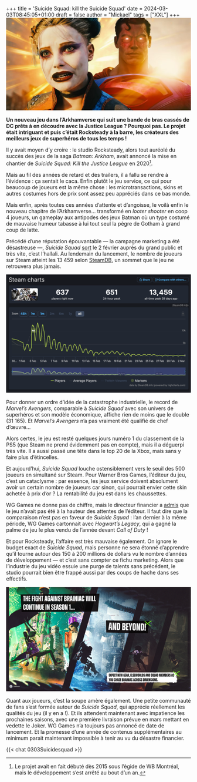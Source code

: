 +++
title = 'Suicide Squad: kill the Suicide Squad'
date = 2024-03-03T08:45:05+01:00
draft = false
author = "Mickael"
tags = ["XXL"]
+++ 
![Deux personnages de Suicide Squad (le jeu)](suicidesquad1.jpg "Attention derrière toi c'est affreux")


**Un nouveau jeu dans l’Arkhamverse qui suit une bande de bras cassés de DC prêts à en découdre avec la Justice League ? Pourquoi pas. Le projet était intriguant et puis c’était Rocksteady à la barre, les créateurs des meilleurs jeux de superhéros de tous les temps !**

Il y avait moyen d’y croire : le studio Rocksteady, alors tout auréolé du succès des jeux de la saga *Batman: Arkham*, avait annoncé la mise en chantier de *Suicide Squad: Kill the Justice League* en 2020[^1].

Mais au fil des années de retard et des trailers, il a fallu se rendre à l’évidence : ça sentait le caca. Enfin plutôt le jeu service, ce qui pour beaucoup de joueurs est la même chose : les microtransactions, skins et autres costumes hors de prix sont assez peu appréciés dans ce bas monde. 

Mais enfin, après toutes ces années d’attente et d’angoisse, le voilà enfin le nouveau chapitre de l’Arkhamverse… transformé en *looter shooter* en coop 4 joueurs, un gameplay aux antipodes des jeux Batman où un type costumé de mauvaise humeur tabasse à lui tout seul la pègre de Gotham à grand coup de latte.

Précédé d’une réputation épouvantable — la campagne marketing a été désastreuse —, *Suicide Squad* [sort](https://store.steampowered.com/app/315210/Suicide_Squad_Kill_the_Justice_League/) le 2 février auprès du grand public et très vite, c’est l’hallali. Au lendemain du lancement, le nombre de joueurs sur Steam atteint les 13 459 selon [SteamDB](https://steamdb.info/app/315210/charts/#48h), un sommet que le jeu ne retrouvera plus jamais. 

![Les statistiques de Suicide Squad sur SteamDB](suicidesquad2.png "Source : SteamDB")

Pour donner un ordre d’idée de la catastrophe industrielle, le record de *Marvel’s Avengers*, comparable à *Suicide Squad* avec son univers de superhéros et son modèle économique, affiche rien de moins que le double (31 165). Et *Marvel’s Avengers* n’a pas vraiment été qualifié de chef d’œuvre…

Alors certes, le jeu est resté quelques jours numéro 1 du classement de la PS5 (que Steam ne prend évidemment pas en compte), mais il a déguerpi très vite. Il a aussi passé une tête dans le top 20 de la Xbox, mais sans y faire plus d’étincelles.

Et aujourd’hui, *Suicide Squad* louche ostensiblement vers le seuil des 500 joueurs en simultané sur Steam. Pour Warner Bros Games, l’éditeur du jeu, c’est un cataclysme : par essence, les jeux service doivent absolument avoir un certain nombre de joueurs car sinon, qui pourrait envier cette skin achetée à prix d’or ? La rentabilité du jeu est dans les chaussettes.

WG Games ne donne pas de chiffre, mais le directeur financier a [admis](https://www.ign.com/articles/suicide-squad-kill-the-justice-league-has-fallen-short-of-our-expectations-warner-bros-says) que le jeu n’avait pas été à la hauteur des attentes de l’éditeur. Il faut dire que la comparaison n’est pas en faveur de *Suicide Squad* : l’an dernier à la même période, WG Games cartonnait avec *Hogwart’s Legacy*, qui a gagné la palme de jeu le plus vendu de l’année devant *Call of Duty* !

Et pour Rocksteady, l’affaire est très mauvaise également. On ignore le budget exact de *Suicide Squad*, mais personne ne sera étonné d’apprendre qu’il tourne autour des 150 à 200 millions de dollars vu le nombre d’années de développement — et c’est sans compter ce fichu marketing. Alors que l’industrie du jeu vidéo essuie une purge de talents sans précédent, le studio pourrait bien être frappé aussi par des coups de hache dans ses effectifs.

![Une capture d'écran du jeu Suicide Squad](suicidesquad3.png "À quand la saison 1 ?")

Quant aux joueurs, c’est la soupe amère également. Une petite communauté de fans s’est formée autour de *Suicide Squad*, qui apprécie réellement les qualités du jeu (il y en a !). Et ils attendent maintenant avec impatience les prochaines saisons, avec une première livraison prévue en mars mettant en vedette le Joker. WG Games n’a toujours pas annoncé de date de lancement. Et la promesse d’une année de contenus supplémentaires au minimum parait maintenant impossible à tenir au vu du désastre financier.

[^1]: Le projet avait en fait débuté dès 2015 sous l’égide de WB Montréal, mais le développement s’est arrêté au bout d’un an.

 {{< chat 0303Suicidesquad >}}